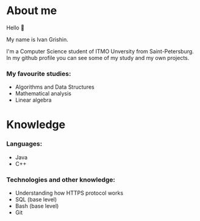 # About me 

Hello 👋

My name is Ivan Grishin.

I'm a Computer Science student of ITMO Unversity from Saint-Petersburg. In my github profile you can see some of my study and my own projects.  

### My favourite studies: 
- Algorithms and Data Structures 
- Mathematical analysis
- Linear algebra


# Knowledge

### Languages:
- Java
- C++

### Technologies and other knowledge: 
- Understanding how HTTPS protocol works
- SQL (base level)
- Bash (base level)
- Git
